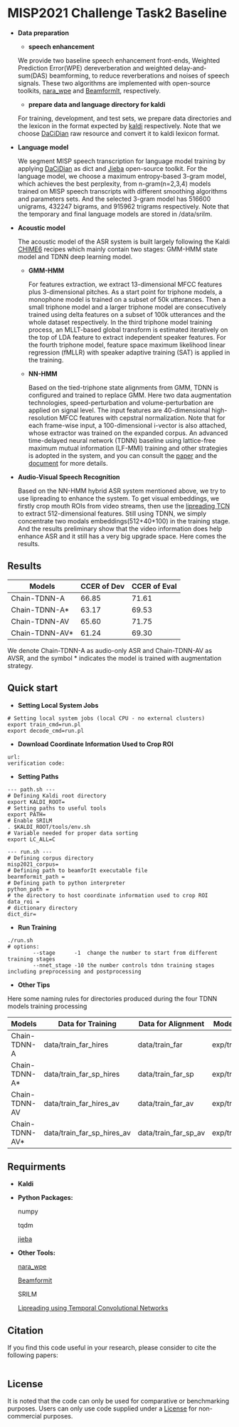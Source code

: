 # MISP2021 Challenge Task2 Baseline

- **Data preparation**

  - **speech enhancement**

  We provide two baseline speech enhancement front-ends, Weighted Prediction Error(WPE) dereverberation and  weighted delay-and-sum(DAS) beamforming, to reduce reverberations and noises of speech signals. These two algorithms are implemented with open-source toolkits, [nara_wpe](https://github.com/fgnt/nara_wpe) and [BeamformIt](https://github.com/xanguera/BeamformIt), respectively.

  - **prepare data and language directory for kaldi**

  For training, development, and test sets, we prepare data directories and the lexicon in the format expected by  [kaldi](http://kaldi-asr.org/doc/data_prep.html) respectively. Note that we choose [DaCiDian](https://github.com/aishell-foundation/DaCiDian.git) raw resource and convert it to kaldi lexicon format.

- **Language model**

  We segment MISP speech transcription for language model training by applying [DaCiDian](https://github.com/aishell-foundation/DaCiDian.git) as dict and [Jieba](https://github.com/fxsjy/jieba) open-source toolkit. For the language model, we choose a maximum entropy-based 3-gram model, which achieves the best perplexity, from n-gram(n=2,3,4) models trained on MISP speech transcripts with different smoothing algorithms and parameters sets. And the selected 3-gram model has 516600 unigrams, 432247 bigrams, and 915962 trigrams respectively.  Note that the temporary and final language models are stored in /data/srilm.

- **Acoustic model**

  The acoustic model of the ASR system is built largely following the Kaldi [CHIME6](https://github.com/kaldi-asr/kaldi/tree/master/egs/chime6/s5_track1) recipes which mainly contain two stages: GMM-HMM state model and TDNN deep learning model.

  - **GMM-HMM**

    For features extraction, we extract 13-dimensional MFCC features plus 3-dimensional pitches. As a start point for triphone models, a monophone model is trained on a subset of 50k utterances.  Then a small triphone model and a larger triphone model are consecutively trained using delta features on a subset of 100k utterances and the whole dataset respectively. In the third triphone model training process, an MLLT-based global transform is estimated iteratively on the top of LDA feature to extract independent speaker features. For the fourth triphone model, feature space maximum likelihood linear regression (fMLLR) with speaker adaptive training (SAT) is applied in the training.

  - **NN-HMM**

    Based on the tied-triphone state alignments from GMM, TDNN is configured and trained to replace GMM. Here two data augmentation technologies, speed-perturbation and volume-perturbation are applied on signal level. The input features are 40-dimensional high-resolution MFCC features with cepstral normalization. Note that for each frame-wise input, a 100-dimensional i-vector is also attached, whose extractor was trained on the expanded corpus. An advanced time-delayed neural network (TDNN) baseline using lattice-free maximum mutual information (LF-MMI) training and other strategies is adopted in the system, and you can consult the [paper](https://www.danielpovey.com/files/2018_interspeech_tdnnf.pdf) and the [document](https://kaldi-asr.org/doc/chain.html) for more details.

- **Audio-Visual Speech Recognition**

  Based on the  NN-HMM hybrid ASR system mentioned above, we try to use lipreading to enhance the system. To get visual embeddings, we firstly crop mouth ROIs from video streams, then use the [lipreading TCN](https://github.com/mpc001/Lipreading_using_Temporal_Convolutional_Networks)  to extract 512-dimensional features. Still using TDNN, we simply concentrate two modals embeddings(512+40+100) in the training stage. And the results preliminary show that the video information does help enhance ASR and it still has a very big upgrade space. Here comes the results.

## Results

| Models         | CCER of Dev | CCER of Eval |
| -------------- | ----------- | ------------ |
| Chain-TDNN-A   | 66.85       | 71.61        |
| Chain-TDNN-A*  | 63.17       | 69.53        |
| Chain-TDNN-AV  | 65.60       | 71.75        |
| Chain-TDNN-AV* | 61.24       | 69.30        |

We denote Chain-TDNN-A as audio-only ASR and Chain-TDNN-AV as AVSR, and the symbol * indicates the model is trained with augmentation strategy.


## Quick start

- **Setting Local System Jobs**

```
# Setting local system jobs (local CPU - no external clusters)
export train_cmd=run.pl
export decode_cmd=run.pl
```

- **Download Coordinate Information Used to Crop ROI**

```
url:
verification code:
```

- **Setting  Paths**

```
--- path.sh ---
# Defining Kaldi root directory
export KALDI_ROOT=
# Setting paths to useful tools
export PATH=
# Enable SRILM
. $KALDI_ROOT/tools/env.sh
# Variable needed for proper data sorting
export LC_ALL=C

--- run.sh ---
# Defining corpus directory
misp2021_corpus=
# Defining path to beamforIt executable file
bearmformit_path = 
# Defining path to python interpreter
python_path = 
# the directory to host coordinate information used to crop ROI 
data_roi =
# dictionary directory 
dict_dir= 
```

- **Run Training**

```
./run.sh 
# options:
		--stage      -1  change the number to start from different training stages
		--nnet_stage -10 the number controls tdnn training stages including preprocessing and postprocessing
```

- **Other Tips**

Here some naming rules for directories produced during the four TDNN models training processing

| Models         | Data for Training          | Data for Alignment   | Model Directories   |
| -------------- | -------------------------- | -------------------- | ------------------- |
| Chain-TDNN-A   | data/train_far_hires       | data/train_far       | exp/train_far       |
| Chain-TDNN-A*  | data/train_far_sp_hires    | data/train_far_sp    | exp/train_far_sp    |
| Chain-TDNN-AV  | data/train_far_hires_av    | data/train_far_av    | exp/train_far_av    |
| Chain-TDNN-AV* | data/train_far_sp_hires_av | data/train_far_sp_av | exp/train_far_av_sp |

## Requirments

- **Kaldi**

- **Python Packages:**

  numpy

  tqdm

  [jieba](https://github.com/fxsjy/jieba)

- **Other Tools:**

  [nara_wpe](https://github.com/fgnt/nara_wpe)

  [Beamformit](https://github.com/xanguera/BeamformIt)

  SRILM

  [Lipreading using Temporal Convolutional Networks](https://github.com/mpc001/Lipreading_using_Temporal_Convolutional_Networks)

## Citation

If you find this code useful in your research, please consider to cite the following papers:

```bibtex

```

## License

It is noted that the code can only be used for comparative or benchmarking purposes. Users can only use code supplied under a [License](./LICENSE) for non-commercial purposes.

